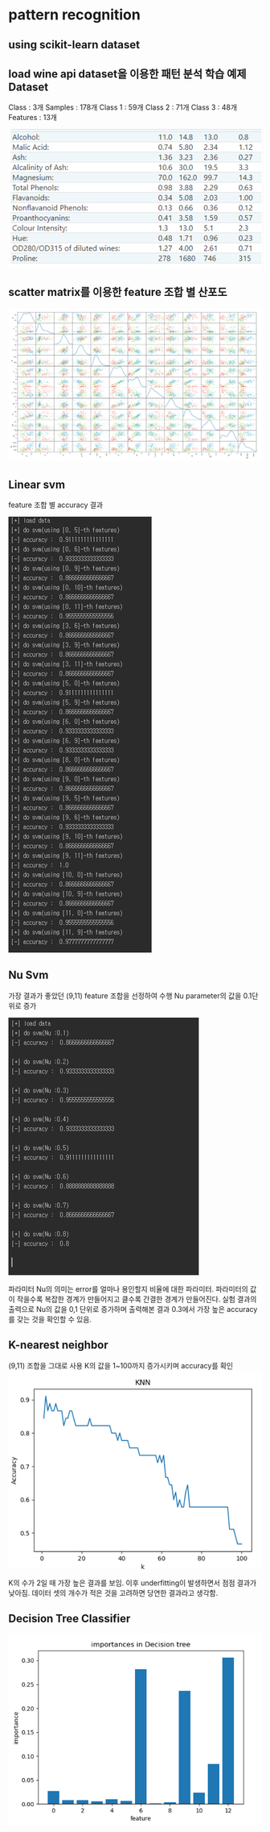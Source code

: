 pattern recognition
===============================
using scikit-learn dataset
-------------------

load wine  api dataset을 이용한 패턴 분석 학습 예제
Dataset
---------
Class : 3개
Samples : 178개
Class 1 : 59개
Class 2 : 71개
Class 3 : 48개
Features : 13개

![Alt text](load_wine.png)

scatter matrix를 이용한 feature 조합 별 산포도
---------------------------------------------------
![Alt text](scatter.png)

Linear svm
------------
feature 조합 별 accuracy 결과

![Alt text](LinearSvm.png)

Nu Svm
---------
가장 결과가 좋았던 (9,11) feature 조합을 선정하여 수행
Nu parameter의 값을 0.1단위로 증가

![Alt text](NuSvm.png)

파라미터 Nu의 의미는 error를 얼마나 용인할지 비율에 대한 파라미터. 파라미터의 값이 작을수록 복잡한 경계가 만들어지고 클수록 간결한 경계가 만들어진다.
실험 결과의 출력으로 Nu의 값을 0,1 단위로 증가하며 출력해본 결과 0.3에서 가장 높은 accuracy를 갖는 것을 확인할 수 있음.

K-nearest neighbor
---------------------
(9,11) 조합을 그대로 사용
K의 값을 1~100까지 증가시키며 accuracy를 확인
![Alt text](KNN.png)

K의 수가 2일 때 가장 높은 결과를 보임. 
이후 underfitting이 발생하면서 점점 결과가 낮아짐.
데이터 셋의 개수가 적은 것을 고려하면 당연한 결과라고 생각함. 

Decision Tree Classifier
-------------------------

![Alt text](DTC.png)
